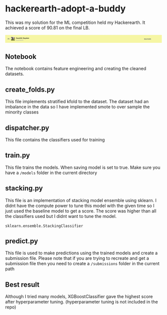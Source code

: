 # hackerearth-adopt-a-buddy

This was my solution for the ML competition held my Hackerearth.
It achieved a score of 90.81 on the final LB.

![result](/images/upload.png)

## Notebook 
The notebook contains feature engineering and creating the cleaned datasets.

## create_folds.py
This file implements stratified kfold to the dataset.
The dataset had an imbalance in the data so I have implemented smote to over sample the minority classes

## dispatcher.py
This file contains the classifiers used for training

## train.py
This file trains the models. When saving model is set to true. Make sure you have a `/models` folder in the current directory

## stacking.py
This file is an implementation of stacking model ensemble using sklearn. 
I didnt have the compute power to tune this model with the given time so I just used the baseline
model to get a score. The score was higher than all the classifiers used but I didnt want to tune the model.
```
sklearn.ensemble.StackingClassifier
```

## predict.py
This file is used to make predictions using the trained models and create a submission file.
Please note that if you are trying to recreate and get a submission file then you need to create a `/submissions` folder in the current path

## Best result
Although I tried many models, XGBoostClassifier gave the highest score after hyperparameter tuning.
(hyperparameter tuning is not included in the repo)
